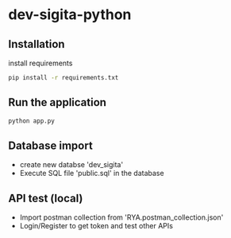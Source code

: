 # dev-sigita-python

## Installation

install requirements

```bash
pip install -r requirements.txt
```

## Run the application

```bash
python app.py
```

## Database import

- create new databse 'dev_sigita'
- Execute SQL file 'public.sql' in the database

## API test (local)

- Import postman collection from 'RYA.postman_collection.json'
- Login/Register to get token and test other APIs
